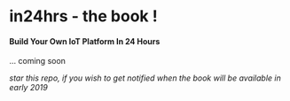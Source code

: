 # in24hrs - the book !

#### Build Your Own IoT Platform In 24 Hours

... coming soon

*star this repo, if you wish to get notified when the book will be available in early 2019*
